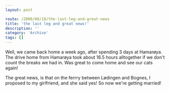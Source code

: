 ```yaml
---
layout: post

route: /2008/08/18/the-last-leg-and-great-news
title: 'the last leg and great news!'
description: ''
category: 'Archive'
tags: []
---
```


Well, we came back home a week ago, after spending 3 days at Hamarøya. The drive
home from Hamarøya took about 16.5 hours alltogether if we don't count the
breaks we had in. Was great to come home and see our cats again!

The great news, is that on the ferrry between Lødingen and Bognes, I proposed to
my girlfriend, and she said yes! So now we're getting married!
